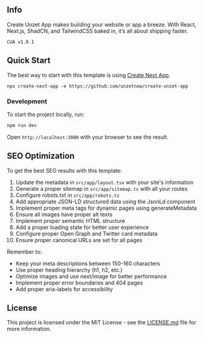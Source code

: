 ## Info

Create Unzet App makes building your website or app a breeze. With React, Next.js, ShadCN, and TailwindCSS baked in, it’s all about shipping faster.

```
CUA v1.0.1
```

## Quick Start

The best way to start with this template is using [Create Next App](https://nextjs.org/docs/api-reference/create-next-app).

```
npx create-next-app -e https://github.com/unzetnow/create-unzet-app
```

### Development

To start the project locally, run:

```bash
npm run dev
```

Open `http://localhost:3000` with your browser to see the result.

## SEO Optimization

To get the best SEO results with this template:

1. Update the metadata in `src/app/layout.tsx` with your site's information
2. Generate a proper sitemap in `src/app/sitemap.ts` with all your routes
3. Configure robots.txt in `src/app/robots.ts`
4. Add appropriate JSON-LD structured data using the JsonLd component
5. Implement proper meta tags for dynamic pages using generateMetadata
6. Ensure all images have proper alt texts
7. Implement proper semantic HTML structure
8. Add a proper loading state for better user experience
9. Configure proper Open Graph and Twitter card metadata
10. Ensure proper canonical URLs are set for all pages

Remember to:

- Keep your meta descriptions between 150-160 characters
- Use proper heading hierarchy (h1, h2, etc.)
- Optimize images and use next/image for better performance
- Implement proper error boundaries and 404 pages
- Add proper aria-labels for accessibility

## License

This project is licensed under the MIT License - see the [LICENSE.md](LICENSE.md) file for more information.
